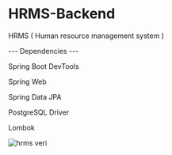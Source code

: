 # HRMS-Backend
HRMS ( Human resource management system )

--- Dependencies ---

Spring Boot DevTools

Spring Web

Spring Data JPA

PostgreSQL Driver

Lombok


![hrms veri](https://user-images.githubusercontent.com/77148338/117727254-751c7a00-b1f0-11eb-8fe5-4b1de06e8f0d.PNG)
